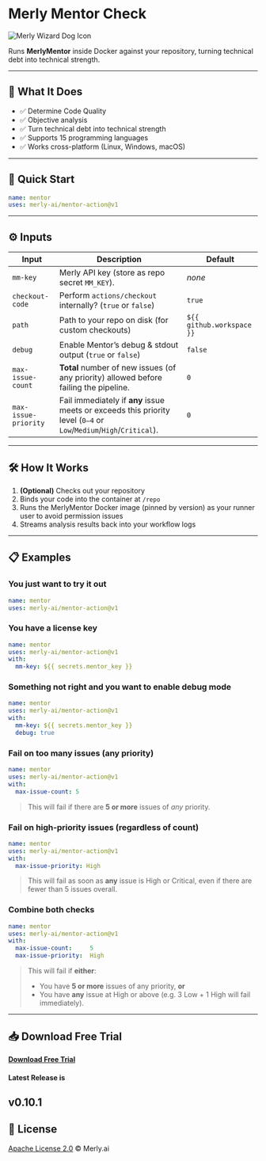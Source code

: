 # Merly Mentor Check

![Merly Wizard Dog Icon](https://cdn.prod.website-files.com/670eb2a8c376d5ee29ffbaa9/67313888472820398af63de2_merly%20icon.png)

Runs **MerlyMentor** inside Docker against your repository, turning technical debt into technical strength.

---

## 🔮 What It Does

- ✅ Determine Code Quality  
- ✅ Objective analysis  
- ✅ Turn technical debt into technical strength  
- ✅ Supports 15 programming languages  
- ✅ Works cross-platform (Linux, Windows, macOS)  

---

## 🚀 Quick Start

```yaml
name: mentor
uses: merly-ai/mentor-action@v1
```

---

## ⚙️ Inputs

| Input                 | Description                                                                                                              | Default                     |
| --------------------- | ------------------------------------------------------------------------------------------------------------------------ | --------------------------- |
| `mm-key`              | Merly API key (store as repo secret `MM_KEY`).                                                                           | _none_                      |
| `checkout-code`       | Perform `actions/checkout` internally? (`true` or `false`)                                                               | `true`                      |
| `path`                | Path to your repo on disk (for custom checkouts)                                                                         | `${{ github.workspace }}`   |
| `debug`               | Enable Mentor’s debug & stdout output (`true` or `false`)                                                                | `false`                     |
| `max-issue-count`     | **Total** number of new issues (of any priority) allowed before failing the pipeline.                                     | `0`                         |
| `max-issue-priority`  | Fail immediately if **any** issue meets or exceeds this priority level (`0–4` or `Low`/`Medium`/`High`/`Critical`).       | `0`                         |

---

## 🛠️ How It Works

1. **(Optional)** Checks out your repository  
2. Binds your code into the container at `/repo`  
3. Runs the MerlyMentor Docker image (pinned by version) as your runner user to avoid permission issues  
4. Streams analysis results back into your workflow logs  

---

## 📋 Examples

### You just want to try it out
```yaml
name: mentor
uses: merly-ai/mentor-action@v1
```

### You have a license key
```yaml
name: mentor
uses: merly-ai/mentor-action@v1
with:
  mm-key: ${{ secrets.mentor_key }}
```

### Something not right and you want to enable debug mode 
```yaml
name: mentor
uses: merly-ai/mentor-action@v1
with:
  mm-key: ${{ secrets.mentor_key }}
  debug: true
```

### Fail on too many issues (any priority)
```yaml
name: mentor
uses: merly-ai/mentor-action@v1
with:
  max-issue-count: 5
```
> This will fail if there are **5 or more** issues of _any_ priority.

### Fail on high‑priority issues (regardless of count)
```yaml
name: mentor
uses: merly-ai/mentor-action@v1
with:
  max-issue-priority: High
```
> This will fail as soon as **any** issue is High or Critical, even if there are fewer than 5 issues overall.

### Combine both checks
```yaml
name: mentor
uses: merly-ai/mentor-action@v1
with:
  max-issue-count:     5
  max-issue-priority:  High
```
> This will fail if **either**:
> - You have **5 or more** issues of any priority, **or**
> - You have **any** issue at High or above (e.g. 3 Low + 1 High will fail immediately).

---

## 📥 Download Free Trial

**[Download Free Trial](https://www.merly.ai/early-access)**

#### Latest Release is 
v0.10.1
---

## 📄 License

[Apache License 2.0](LICENSE) © Merly.ai
